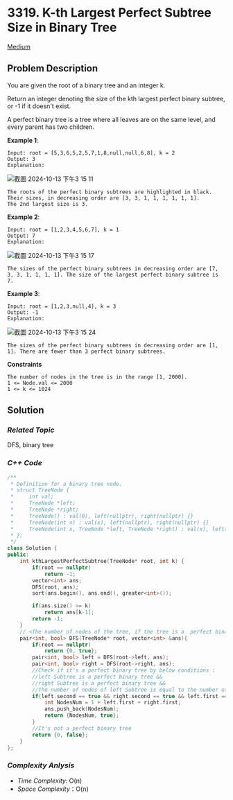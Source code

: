 # 3319. K-th Largest Perfect Subtree Size in Binary Tree
[Medium](https://leetcode.com/problems/k-th-largest-perfect-subtree-size-in-binary-tree/description/)

## Problem Description

You are given the root of a binary tree and an integer k.

Return an integer denoting the size of the kth largest perfect binary subtree, or -1 if it doesn't exist.

A perfect binary tree is a tree where all leaves are on the same level, and every parent has two children.


**Example 1**:
```
Input: root = [5,3,6,5,2,5,7,1,8,null,null,6,8], k = 2
Output: 3
Explanation:
```

![截圖 2024-10-13 下午3 15 11](https://github.com/user-attachments/assets/b91c6cb9-eb58-4558-a951-6cf2bd7715c4)

```
The roots of the perfect binary subtrees are highlighted in black. Their sizes, in decreasing order are [3, 3, 1, 1, 1, 1, 1, 1].
The 2nd largest size is 3.
```

**Example 2**:
```
Input: root = [1,2,3,4,5,6,7], k = 1
Output: 7
Explanation:
```

![截圖 2024-10-13 下午3 15 17](https://github.com/user-attachments/assets/ae75b02d-c653-4a1e-8b3b-5031792d70bd)

```
The sizes of the perfect binary subtrees in decreasing order are [7, 3, 3, 1, 1, 1, 1]. The size of the largest perfect binary subtree is 7.
```

**Example 3**:
```
Input: root = [1,2,3,null,4], k = 3
Output: -1
Explanation:
```

![截圖 2024-10-13 下午3 15 24](https://github.com/user-attachments/assets/7bc5621c-10be-4955-8e4c-c308488d64c2)

```
The sizes of the perfect binary subtrees in decreasing order are [1, 1]. There are fewer than 3 perfect binary subtrees.
```

**Constraints**
```
The number of nodes in the tree is in the range [1, 2000].
1 <= Node.val <= 2000
1 <= k <= 1024
```

## Solution

### _Related Topic_
   DFS, binary tree

### _C++ Code_
```cpp
/**
 * Definition for a binary tree node.
 * struct TreeNode {
 *     int val;
 *     TreeNode *left;
 *     TreeNode *right;
 *     TreeNode() : val(0), left(nullptr), right(nullptr) {}
 *     TreeNode(int x) : val(x), left(nullptr), right(nullptr) {}
 *     TreeNode(int x, TreeNode *left, TreeNode *right) : val(x), left(left), right(right) {}
 * };
 */
class Solution {
public:
    int kthLargestPerfectSubtree(TreeNode* root, int k) {
        if(root == nullptr)
            return -1;
        vector<int> ans;
        DFS(root, ans);
        sort(ans.begin(), ans.end(), greater<int>());

        if(ans.size() >= k)
            return ans[k-1];
        return -1;
    }
    // <The number of nodes of the tree, if the tree is a  perfect binary tree>
    pair<int, bool> DFS(TreeNode* root, vector<int> &ans){
        if(root == nullptr)
            return {0, true};
        pair<int, bool> left = DFS(root->left, ans);
        pair<int, bool> right = DFS(root->right, ans);
        //Check if it's a perfect binary tree by below conditions :
        //left Subtree is a perfect binary tree &&
        //right Subtree is a perfect binary tree &&
        //The number of nodes of left Subtree is equal to the number of nodes of right Subtree
        if(left.second == true && right.second == true && left.first == right.first){
            int NodesNum = 1 + left.first + right.first;
            ans.push_back(NodesNum);
            return {NodesNum, true};
        }
        //It's not a perfect binary tree
        return {0, false};
    }
};
```

### _Complexity Anlysis_
- _Time Complexity_: O(n)
- _Space Complexity_：O(n)

